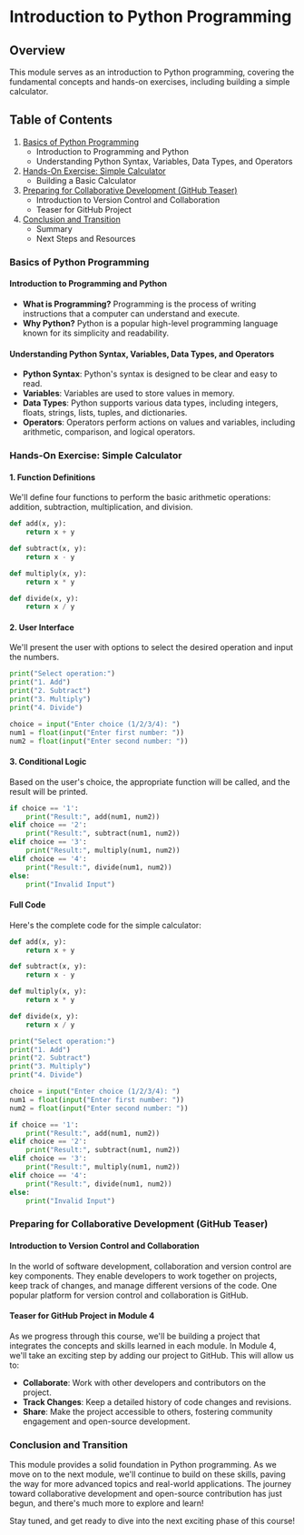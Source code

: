 # Introduction to Python Programming

## Overview
This module serves as an introduction to Python programming, covering the fundamental concepts and hands-on exercises, including building a simple calculator.

## Table of Contents
1. [Basics of Python Programming](#basics-of-python-programming)
   - Introduction to Programming and Python
   - Understanding Python Syntax, Variables, Data Types, and Operators
2. [Hands-On Exercise: Simple Calculator](#hands-on-exercise-simple-calculator)
   - Building a Basic Calculator
3. [Preparing for Collaborative Development (GitHub Teaser)](#preparing-for-collaborative-development-github-teaser)
   - Introduction to Version Control and Collaboration
   - Teaser for GitHub Project
4. [Conclusion and Transition](#conclusion-and-transition)
   - Summary
   - Next Steps and Resources

### Basics of Python Programming

#### Introduction to Programming and Python
- **What is Programming?** Programming is the process of writing instructions that a computer can understand and execute.
- **Why Python?** Python is a popular high-level programming language known for its simplicity and readability.

#### Understanding Python Syntax, Variables, Data Types, and Operators
- **Python Syntax**: Python's syntax is designed to be clear and easy to read.
- **Variables**: Variables are used to store values in memory.
- **Data Types**: Python supports various data types, including integers, floats, strings, lists, tuples, and dictionaries.
- **Operators**: Operators perform actions on values and variables, including arithmetic, comparison, and logical operators.

### Hands-On Exercise: Simple Calculator

#### 1. Function Definitions
We'll define four functions to perform the basic arithmetic operations: addition, subtraction, multiplication, and division.

```python
def add(x, y):
    return x + y

def subtract(x, y):
    return x - y

def multiply(x, y):
    return x * y

def divide(x, y):
    return x / y
```

#### 2. User Interface
We'll present the user with options to select the desired operation and input the numbers.

```python
print("Select operation:")
print("1. Add")
print("2. Subtract")
print("3. Multiply")
print("4. Divide")

choice = input("Enter choice (1/2/3/4): ")
num1 = float(input("Enter first number: "))
num2 = float(input("Enter second number: "))
```

#### 3. Conditional Logic
Based on the user's choice, the appropriate function will be called, and the result will be printed.

```python
if choice == '1':
    print("Result:", add(num1, num2))
elif choice == '2':
    print("Result:", subtract(num1, num2))
elif choice == '3':
    print("Result:", multiply(num1, num2))
elif choice == '4':
    print("Result:", divide(num1, num2))
else:
    print("Invalid Input")
```

#### Full Code
Here's the complete code for the simple calculator:

```python
def add(x, y):
    return x + y

def subtract(x, y):
    return x - y

def multiply(x, y):
    return x * y

def divide(x, y):
    return x / y

print("Select operation:")
print("1. Add")
print("2. Subtract")
print("3. Multiply")
print("4. Divide")

choice = input("Enter choice (1/2/3/4): ")
num1 = float(input("Enter first number: "))
num2 = float(input("Enter second number: "))

if choice == '1':
    print("Result:", add(num1, num2))
elif choice == '2':
    print("Result:", subtract(num1, num2))
elif choice == '3':
    print("Result:", multiply(num1, num2))
elif choice == '4':
    print("Result:", divide(num1, num2))
else:
    print("Invalid Input")
```

### Preparing for Collaborative Development (GitHub Teaser)

#### Introduction to Version Control and Collaboration
In the world of software development, collaboration and version control are key components. They enable developers to work together on projects, keep track of changes, and manage different versions of the code. One popular platform for version control and collaboration is GitHub.

#### Teaser for GitHub Project in Module 4
As we progress through this course, we'll be building a project that integrates the concepts and skills learned in each module. In Module 4, we'll take an exciting step by adding our project to GitHub. This will allow us to:
- **Collaborate**: Work with other developers and contributors on the project.
- **Track Changes**: Keep a detailed history of code changes and revisions.
- **Share**: Make the project accessible to others, fostering community engagement and open-source development.

### Conclusion and Transition
This module provides a solid foundation in Python programming. As we move on to the next module, we'll continue to build on these skills, paving the way for more advanced topics and real-world applications. The journey toward collaborative development and open-source contribution has just begun, and there's much more to explore and learn!

Stay tuned, and get ready to dive into the next exciting phase of this course!

